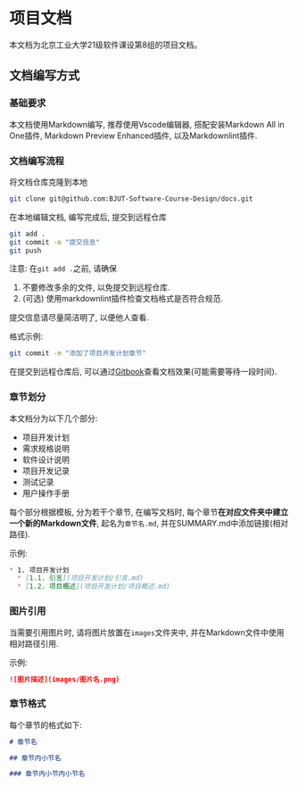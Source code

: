 # 项目文档

本文档为北京工业大学21级软件课设第8组的项目文档。

## 文档编写方式

### 基础要求

本文档使用Markdown编写, 推荐使用Vscode编辑器, 搭配安装Markdown All in One插件, Markdown Preview Enhanced插件, 以及Markdownlint插件.

### 文档编写流程

将文档仓库克隆到本地

```bash
git clone git@github.com:BJUT-Software-Course-Design/docs.git
```

在本地编辑文档, 编写完成后, 提交到远程仓库

```bash
git add .
git commit -m "提交信息"
git push
```

注意: 在`git add .`之前, 请确保

1. 不要修改多余的文件, 以免提交到远程仓库.
2. (可选) 使用markdownlint插件检查文档格式是否符合规范.

提交信息请尽量简洁明了, 以便他人查看.

格式示例:

```bash
git commit -m "添加了项目开发计划章节"
```

在提交到远程仓库后, 可以通过[Gitbook](https://noahs-organization-14.gitbook.io/docs/2-xu-qiu-gui-ge-shuo-ming)查看文档效果(可能需要等待一段时间).

### 章节划分

本文档分为以下几个部分:

* 项目开发计划
* 需求规格说明
* 软件设计说明
* 项目开发记录
* 测试记录
* 用户操作手册

每个部分根据模板, 分为若干个章节, 在编写文档时, 每个章节**在对应文件夹中建立一个新的Markdown文件**, 起名为`章节名.md`, 并在SUMMARY.md中添加链接(相对路径).

示例:

```markdown
* 1. 项目开发计划
  * [1.1. 引言](项目开发计划/引言.md)
  * [1.2. 项目概述](项目开发计划/项目概述.md)
```

### 图片引用

当需要引用图片时, 请将图片放置在`images`文件夹中, 并在Markdown文件中使用相对路径引用.

示例:

```markdown
![图片描述](images/图片名.png)
```

### 章节格式

每个章节的格式如下:

```markdown
# 章节名

## 章节内小节名

### 章节内小节内小节名
```
